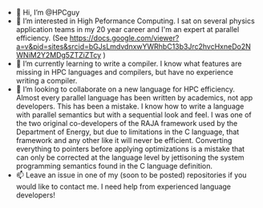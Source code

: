 - 👋 Hi, I’m @HPCguy
- 👀 I’m interested in High Peformance Computing.  I sat on several physics application teams in my 20 year career and I'm an expert at parallel efficiency. (See https://docs.google.com/viewer?a=v&pid=sites&srcid=bGJsLmdvdnxwYWRhbC13b3Jrc2hvcHxneDo2NWNiM2Y2MDg5ZTZiZTcy )
- 🌱 I’m currently learning to write a compiler.  I know what features are missing in HPC languages and compilers, but have no experience writing a compiler.
- 💞️ I’m looking to collaborate on a new language for HPC efficiency.  Almost every parallel language has been written by academics, not app developers. This has been a mistake.  I know how to write a language with parallel semantics but with a sequential look and feel.  I was one of the two original co-developers of the RAJA framework used by the Department of Energy, but due to limitations in the C language, that framework and any other like it will never be efficient.  Converting everything to pointers before applying optimizations is a mistake that can only be corrected at the language level by jettisoning the system programming semantics found in the C language definition.
- 📫 Leave an issue in one of my (soon to be posted) repositories if you would like to contact me.  I need help from experienced language developers!

<!---
HPCguy/HPCguy is a ✨ special ✨ repository because its `README.md` (this file) appears on your GitHub profile.
You can click the Preview link to take a look at your changes.
--->
